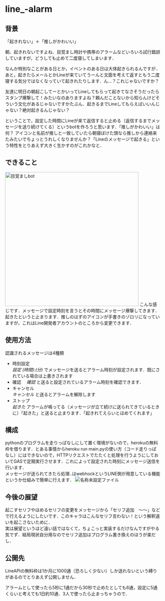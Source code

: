 # line_-alarm

## 背景
「起きれない」＋「推しがかわいい」  

朝、起きれないですよね．目覚まし時計や携帯のアラームなどいろいろ試行錯誤していますが，どうしても止めて二度寝してしまいます．  

なんか特別なことがある日とか，イベントのある日は大体起きられるんですが..  
あと，起きたらメールとかLineが来ていてうーんと文面を考えて返すともう二度寝する気分ではなくなっていて起きれたりします．ん...？これじゃないですか？

友達に明日の朝起こしてーとかいってLineしてもらって起きてなさそうだったらスタンプ爆撃して！みたいなのありますよね？頼んだことないから知らんけどそういう文化があるじゃないですかたぶん．起きるまでLineしてもらえばいいんじゃない？絶対起きるんじゃない？

ということで，設定した時間にLineが来て返信すると止める（返信するまでメッセージを送り続けてくる）というbotを作ろうと思います．「推しがかわいい」は何？ アイコンと名前が推しと一致していたら朝寝ぼけた頭なら推しから連絡来たみたいでちょっとうれしくなりませんか？「Lineのメッセージで起きる」という特性をとりあえず大きく生かすのがこれかなと．

## できること
<img width="433" alt="目覚ましbot" src="https://user-images.githubusercontent.com/69378772/129932386-8e530fe1-e180-4f10-8c86-6968cb3a90ce.png">
こんな感じです．メッセージで設定時刻を言うとその時間にメッセージ爆撃してきます．起きたというと止まります．推しのはずのアイコンが手書きのゾロリになっていますが，これはLine開発者アカウントのところから変更できます．

## 使用方法
認識されるメッセージは4種類

- 時刻設定  
  _設定
  (時間):(分)_
  でメッセージを送るとアラーム時刻が設定されます．既にされている場合は上書きされます
- 確認
　_確認_
 と送ると設定されているアラーム時刻を確認できます．
- キャンセル  
  _キャンセル_
  と送るとアラームを解除します
- ストップ  
  _起きた_
  アラームが鳴ってる（メッセージが立て続けに送られてきているときに）「起きた」と送ると止まります．「起きれてえらいとほめてくれます」

## 構成
pythonのプログラムを走りっぱなしにして置く環境がないので，herokuの無料枠を借ります．とある事情からheroku run main.pyの使い方（コード走りっぱなし）にはできないので，HTTPリクエストでたたくと処理を行うようにしておいてGASで定期実行させます．これによって設定された時刻にメッセージ送信を行います．  
メッセージが送られてきたら処理..はwebhockというLINE側が用意している機能というか仕組みで簡単に行えます．
![名称未設定ファイル](https://user-images.githubusercontent.com/69378772/129938401-b502c6c7-59bb-4002-a776-374a67e6f886.png)


## 今後の展望
起こすセリフやほめるセリフの変更をメッセージから「セリフ追加　～～」などで行えるようにしたいです．このキャラはこんなセリフ言わない！という解釈違いを起こさないために．  
実は展望というほど遠い話ではなくて，ちょこっと実装するだけなんですがやる気でず．結局現状自分用なのでセリフ追加はプログラム書き換えのほうが楽だし．

## 公開先
LineAPIの無料枠は1か月に1000通（恐ろしく少ない）しか送れないという縛りがあるのでとりあえず公開しません． 　

アラームとして使ったら5秒に1通だから30秒で止めたとしても6通，設定に5通くらいと考えても1日約10通．3人で使ったら止まっちゃうので．
